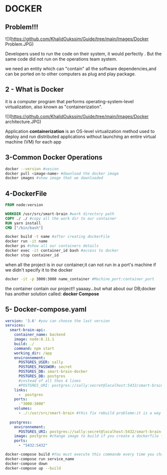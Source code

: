 #                                             DOCKER

## Problem!!!

![](https://github.com/KhalidOukssim/Guide/tree/main/Images/Docker Problem.JPG)

Developers used to run the code on their system, it would perfectly . But the same code did not run on the operations team system.

we need an entity  which can "contain" all the software  dependencies,and can be ported on to other computers as plug and play package. 

## 2 - What is Docker

it is a computer program that performs operating-system-level virtualization, also known as "containerization".

![](https://github.com/KhalidOukssim/Guide/tree/main/Images/Docker architecture.JPG)

Application **containerization** is an OS-level virtualization method used to deploy and run distributed applications without launching an entire virtual machine (VM) for each app

## 3-Common Docker Operations

```bash
docker --version #vesion
docker pull <image-name> #download the docker image 
docker images #show image that we downloaded
```

## 4-DockerFile

```dockerfile
FROM node:version

WORKDIR /usr/src/smart-brain #work directory path 
COPY ./ ./ #copy all the work dir to our container
RUN yarn install 
CMD ["/bin/bash"]
```

```bash
docker build -t name #after creating dockerFile
docker run -it name
docker ps #show all our containers details
docker exec -it container_id bash #access to docker
docker stop container_id

```

 when all the project is in our container,it can not run in a port's machine if we didn't specify it to the docker

```bash
docker -it -p 3000:3000 name_container #Machine_port:container_port
```

the container contain our project!! yaaaay...but what about our DB;docker has another solution called: **docker Compose**

## 5-	Docker-compose.yaml

```yaml
version: '3.6' #you can choose the last version
services:
  smart-brain-api:
    container_name: backend
    image: node:8.11.1
    build: ./ 
    command: npm start
    working_dir: /app
    environnement:
      POSTGRES_USER: sally
      POSTGRES_PASSWOR: secret
      POSTGRES_DB: smart-brain-docker
      POSTGRES_DB: postgres
      #instead of all thos 4 lines
      #POSTGRES_URI: postgres://sally:secret@localhost:5432/smart-brain-docker
    links:
      -  postgres
    ports: 
      -"3000:3000"
    volumes:
      - ./:/usr/src/smart-brain #this fix rebuild probleme:it is a way to have connection with our container
  
  postgress:
    environnement:
      POSTGRES_URI: postgres://sally:secret@localhost:5432/smart-brain-docker 
    image: postgres #change image to build if you create a dockerfile for Postgres
    ports:
      - "5432:5432"
```

```bash
docker-compose build #You must execute this commande every time you change smtg
docker-compose run service_name  
docker-compose down
docker-compose up --build
```

